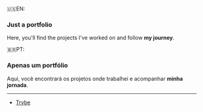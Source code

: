 :us:EN: 
### Just a portfolio
<p align="left">
Here, you'll find the projects I've worked on and follow <strong>my journey</strong>.
</p>

:brazil:PT:

### Apenas um portfólio
<p align="left">
Aqui, você encontrará os projetos onde trabalhei e acompanhar <strong>minha jornada</strong>.
</p>

---

- [Trybe](https://github.com/Alessandro-Mattos/Portifolio/Trybe/)


